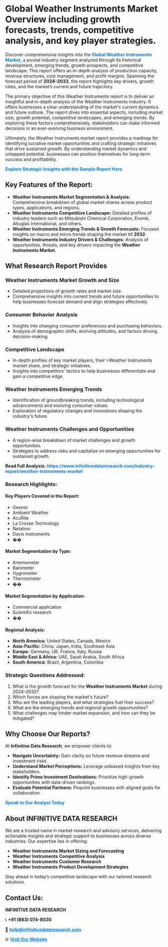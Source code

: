 <h1>Global Weather Instruments Market Overview including growth forecasts, trends, competitive analysis, and key player strategies.</h1>
<p>
Discover comprehensive insights into the 
<a href="https://www.infinitivedataresearch.com/industry-report/weather-instruments-market" rel="dofollow" style="color: #007BFF; text-decoration: none;"><strong>Global Weather Instruments Market</strong></a>, a pivotal industry segment analyzed through its historical development, emerging trends, growth prospects, and competitive landscape. This report offers an in-depth analysis of production capacity, revenue structures, cost management, and profit margins. Spanning the forecast period of <strong>2024–2033</strong>, the report highlights key drivers, growth rates, and the market’s current and future trajectory.
</p>
<p>
The primary objective of this Weather Instruments report is to deliver an insightful and in-depth analysis of the Weather Instruments industry. It offers businesses a clear understanding of the market's current dynamics and future outlook. The report dives into essential aspects, including market size, growth potential, competitive landscapes, and emerging trends. By exploring these factors comprehensively, stakeholders can make informed decisions in an ever-evolving business environment.
</p>
<p>
Ultimately, the Weather Instruments market report provides a roadmap for identifying lucrative market opportunities and crafting strategic initiatives that drive sustained growth. By understanding market dynamics and untapped potential, businesses can position themselves for long-term success and profitability.
</p>
<p>
<a href="https://www.infinitivedataresearch.com/request-sample/reportId=109541" style="color: #007BFF; text-decoration: none;"><strong>Explore Strategic Insights with the Sample Report Here</strong></a>
</p>

<h2>Key Features of the Report:</h2>
<ul>
<li><strong>Weather Instruments Market Segmentation & Analysis:</strong> Comprehensive breakdown of global market shares across product types, applications, and regions.</li>
<li><strong>Weather Instruments Competitive Landscape:</strong> Detailed profiles of industry leaders such as Mitsubishi Chemical Corporation, Evonik, Altuglas International, and others.</li>
<li><strong>Weather Instruments Emerging Trends & Growth Forecasts:</strong> Focused insights on macro and micro trends shaping the market till <strong>2032</strong>.</li>
<li><strong>Weather Instruments Industry Drivers & Challenges:</strong> Analysis of opportunities, threats, and key drivers impacting the <strong>Weather Instruments Market</strong>.</li>
</ul>

<h2>What Research Report Provides</h2>
<h3>Weather Instruments Market Growth and Size</h3>
<ul>
<li>Detailed projections of growth rates and market size.</li>
<li>Comprehensive insights into current trends and future opportunities to help businesses forecast demand and align strategies effectively.</li>
</ul>

<h3>Consumer Behavior Analysis</h3>
<ul>
<li>Insights into changing consumer preferences and purchasing behaviors.</li>
<li>Analysis of demographic shifts, evolving attitudes, and factors driving decision-making.</li>
</ul>

<h3>Competitive Landscape</h3>
<ul>
<li>In-depth profiles of key market players, their >Weather Instruments market share, and strategic initiatives.</li>
<li>Insights into competitors' tactics to help businesses differentiate and gain a competitive edge.</li>
</ul>

<h3>Weather Instruments Emerging Trends</h3>
<ul>
<li>Identification of groundbreaking trends, including technological advancements and evolving consumer values.</li>
<li>Exploration of regulatory changes and innovations shaping the industry's future.</li>
</ul>

<h3>Weather Instruments Challenges and Opportunities</h3>
<ul>
<li>A region-wise breakdown of market challenges and growth opportunities.</li>
<li>Strategies to address risks and capitalize on emerging opportunities for sustained growth.</li>
</ul>
<p><strong>Read Full Analysis:</strong> <a href="https://www.infinitivedataresearch.com/industry-report/weather-instruments-market" rel="dofollow" style="color: #007BFF; text-decoration: none;"><strong>https://www.infinitivedataresearch.com/industry-report/weather-instruments-market</strong></a></p>
<h3>Research Highlights:</h3>
<h4>Key Players Covered in the Report:</h4>
<ul><li>Geonor</li><li>Ambient Weather</li><li>AcuRite</li><li>La Crosse Technology</li><li>Netatmo</li><li>Davis Instruments</li><li>��</li></ul>
<h4>Market Segmentation by Type:</h4>
<ul><li>Anemometer</li><li>Barometer</li><li>Hygrometer</li><li>Thermometer</li><li>��</li></ul>
<h4>Market Segmentation by Application:</h4>
<ul><li>Commercial application</li><li>Scientific research</li><li>��</li></ul>

<h4>Regional Analysis:</h4>
<ul>
<li><strong>North America:</strong> United States, Canada, Mexico</li>
<li><strong>Asia-Pacific:</strong> China, Japan, India, Southeast Asia</li>
<li><strong>Europe:</strong> Germany, UK, France, Italy, Russia</li>
<li><strong>Middle East & Africa:</strong> UAE, Saudi Arabia, South Africa</li>
<li><strong>South America:</strong> Brazil, Argentina, Colombia</li>
</ul>

<h3>Strategic Questions Addressed:</h3>
<ol>
<li>What is the growth forecast for the <strong>Weather Instruments Market</strong> during 2024–2032?</li>
<li>Which forces are shaping the market's future?</li>
<li>Who are the leading players, and what strategies fuel their success?</li>
<li>What are the emerging trends and regional growth opportunities?</li>
<li>What challenges may hinder market expansion, and how can they be mitigated?</li>
</ol>

<h2>Why Choose Our Reports?</h2>
<p>At <strong>Infinitive Data Research</strong>, we empower clients to:</p>
<ul>
<li><strong>Navigate Uncertainty:</strong> Gain clarity on future revenue streams and investment risks.</li>
<li><strong>Understand Market Perceptions:</strong> Leverage unbiased insights from key stakeholders.</li>
<li><strong>Identify Prime Investment Destinations:</strong> Prioritize high-growth opportunities with data-driven rankings.</li>
<li><strong>Evaluate Potential Partners:</strong> Pinpoint businesses with aligned goals for collaboration.</li>
</ul>
<p><a href="https://www.infinitivedataresearch.com/industry-report/weather-instruments-market" rel="dofollow" style="color: #007BFF; text-decoration: none;"><strong>Speak to Our Analyst Today</strong></a></p>

<h2>About INFINITIVE DATA RESEARCH</h2>
<p>We are a trusted name in market research and advisory services, delivering actionable insights and strategic support to businesses across diverse industries. Our expertise lies in offering:</p>
<ul>
<li><strong>Weather Instruments Market Sizing and Forecasting</strong></li>
<li><strong>Weather Instruments Competitive Analysis</strong></li>
<li><strong>Weather Instruments Customer Research</strong></li>
<li><strong>Weather Instruments Product Development Strategies</strong></li>
</ul>
<p>Stay ahead in today’s competitive landscape with our tailored research solutions.</p>

<h2>Contact Us:</h2>
<p><strong>INFINITIVE DATA RESEARCH</strong></p>
<p>📞 <strong>+91 (883) 074-8030</strong></p>
<p>📧 <strong><a href="mailto:help@infinitivedataresearch.com" style="color: #007BFF;">help@infinitivedataresearch.com</a></strong></p>
<p>🌐 <strong><a href="https://www.infinitivedataresearch.com" rel="dofollow" style="color: #007BFF;">Visit Our Website</a></strong></p>